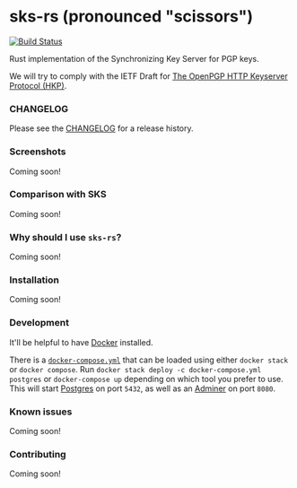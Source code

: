 # sks-rs (pronounced "scissors")
[![Build Status](https://travis-ci.org/srct/sks-rs.svg?branch=master)](https://travis-ci.org/srct/sks-rs)

Rust implementation of the Synchronizing Key Server for PGP keys.

We will try to comply with the IETF Draft for [The OpenPGP HTTP Keyserver Protocol (HKP)](https://tools.ietf.org/html/draft-shaw-openpgp-hkp-00).

### CHANGELOG

Please see the [CHANGELOG](CHANGELOG.md) for a release history.

### Screenshots

Coming soon!

### Comparison with SKS

Coming soon!

### Why should I use `sks-rs`?

Coming soon!

### Installation

Coming soon!

### Development

It'll be helpful to have [Docker](https://www.docker.com/) installed.

There is a [`docker-compose.yml`](docker-compose.yml) that can be loaded using either `docker stack` or `docker compose`. Run `docker stack deploy -c docker-compose.yml postgres` or `docker-compose up` depending on which tool you prefer to use. This will start [Postgres](https://www.postgresql.org://www.postgresql.org/) on port `5432`, as well as an [Adminer](https://www.adminer.org/) on port `8080`.

### Known issues

Coming soon!

### Contributing

Coming soon!
